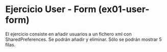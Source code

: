# Ejercicio User - Form (ex01-user-form)

El ejercicio consiste en añadir usuarios a un fichero xml con SharedPreferences. Se podrán añadir y eliminar. Sólo se podrán mostrar 5 filas.




